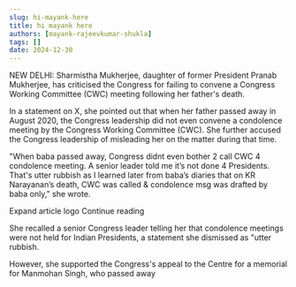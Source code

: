 ```yaml
---
slug: hi-mayank-here
title: hi mayank here
authors: [mayank-rajeevkumar-shukla]
tags: []
date: 2024-12-30
---
```


NEW DELHI: Sharmistha Mukherjee, daughter of former President Pranab Mukherjee, has criticised the Congress for failing to convene a Congress Working Committee (CWC) meeting following her father's death.

In a statement on X, she pointed out that when her father passed away in August 2020, the Congress leadership did not even convene a condolence meeting by the Congress Working Committee (CWC). She further accused the Congress leadership of misleading her on the matter during that time.

"When baba passed away, Congress didnt even bother 2 call CWC 4 condolence meeting. A senior leader told me it’s not done 4 Presidents. That's utter rubbish as I learned later from baba’s diaries that on KR Narayanan’s death, CWC was called & condolence msg was drafted by baba only," she wrote.

Expand article logo  Continue reading

She recalled a senior Congress leader telling her that condolence meetings were not held for Indian Presidents, a statement she dismissed as "utter rubbish.

However, she supported the Congress's appeal to the Centre for a memorial for Manmohan Singh, who passed away